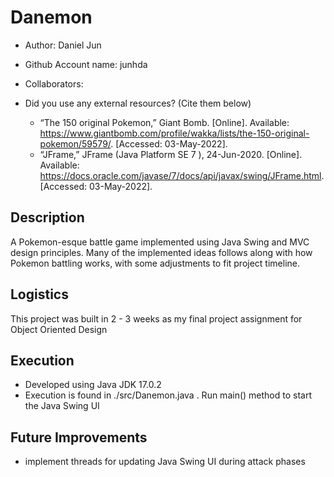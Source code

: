 # Danemon

- Author: Daniel Jun
- Github Account name: junhda

- Collaborators: 

- Did you use any external resources? (Cite them below)
  - “The 150 original Pokemon,” Giant Bomb. [Online]. Available: https://www.giantbomb.com/profile/wakka/lists/the-150-original-pokemon/59579/. [Accessed: 03-May-2022].
  - “JFrame,” JFrame (Java Platform SE 7 ), 24-Jun-2020. [Online]. Available: https://docs.oracle.com/javase/7/docs/api/javax/swing/JFrame.html. [Accessed: 03-May-2022]. 

## Description
A Pokemon-esque battle game implemented using Java Swing and MVC design principles. Many of the implemented ideas follows along with how Pokemon battling works, with some adjustments to fit project timeline.

## Logistics
This project was built in 2 - 3 weeks as my final project assignment for Object Oriented Design

## Execution
* Developed using Java JDK 17.0.2
* Execution is found in ./src/Danemon.java . Run main() method to start the Java Swing UI

## Future Improvements
* implement threads for updating Java Swing UI during attack phases

